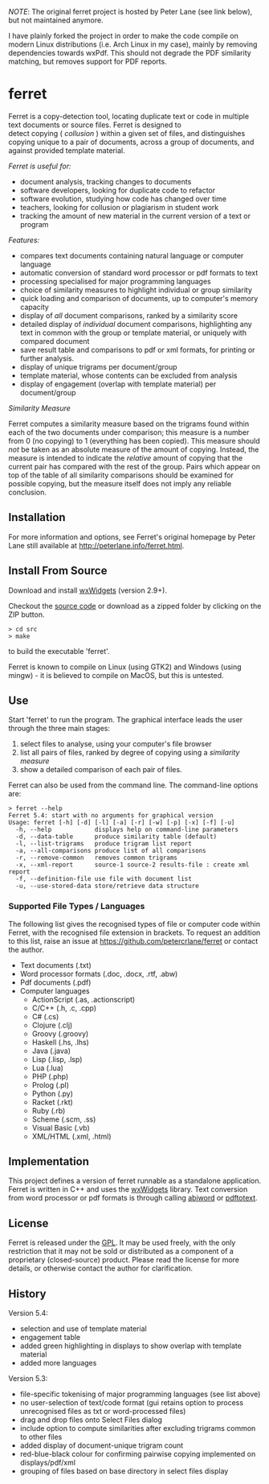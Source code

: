 *NOTE*: The original ferret project is hosted by Peter Lane (see link below),
but not maintained anymore.

I have plainly forked the project in order to make the code compile on modern
Linux distributions (i.e. Arch Linux in my case), mainly by removing
dependencies towards wxPdf. This should not degrade the PDF similarity matching,
but removes support for PDF reports.

# ferret #

Ferret is a copy-detection tool, locating duplicate text or code in 
multiple text documents or source files.  Ferret is designed to  
detect copying ( _collusion_ ) within a given set of files, and 
distinguishes copying unique to a pair of documents, across a 
group of documents, and against provided template material.

*Ferret is useful for:*

- document analysis, tracking changes to documents
- software developers, looking for duplicate code to refactor
- software evolution, studying how code has changed over time
- teachers, looking for collusion or plagiarism in student work
- tracking the amount of new material in the current version of a text or program 

*Features:*

- compares text documents containing natural language or computer language
- automatic conversion of standard word processor or pdf formats to text
- processing specialised for major programming languages
- choice of similarity measures to highlight individual or group similarity
- quick loading and comparison of documents, up to computer's memory capacity
- display of _all_ document comparisons, ranked by a similarity score
- detailed display of _individual_ document comparisons, highlighting any text
  in common with the group or template material, or uniquely with compared document
- save result table and comparisons to pdf or xml formats, for printing or further analysis.
- display of unique trigrams per document/group
- template material, whose contents can be excluded from analysis
- display of engagement (overlap with template material) per document/group

*Similarity Measure*

Ferret computes a similarity measure based on the trigrams found within each of
the two documents under comparison; this measure is a number from 0 (no
copying) to 1 (everything has been copied). This measure should _not_ be taken
as an absolute measure of the amount of copying. Instead, the measure is
intended to indicate the _relative_ amount of copying that the current pair has
compared with the rest of the group. Pairs which appear on top of the table of 
all similarity comparisons should be examined for possible copying, but the 
measure itself does not imply any reliable conclusion.

## Installation ##

For more information and options, see Ferret's original homepage by Peter Lane
still available at <http://peterlane.info/ferret.html>.

## Install From Source ##

Download and install [wxWidgets](http://wxwidgets.org) (version 2.9+).

Checkout the [source code](https://github.com/esonn/ferret) or download 
as a zipped folder by clicking on the ZIP button.

    > cd src
    > make

to build the executable 'ferret'. 

Ferret is known to compile on Linux (using GTK2) and Windows (using mingw) - it
is believed to compile on MacOS, but this is untested.

## Use ##

Start 'ferret' to run the program.  The graphical interface leads the user through 
the three main stages:

1. select files to analyse, using your computer's file browser
2. list all pairs of files, ranked by degree of copying using a _similarity measure_
3. show a detailed comparison of each pair of files.

Ferret can also be used from the command line. The command-line options are:

    > ferret --help
    Ferret 5.4: start with no arguments for graphical version
    Usage: ferret [-h] [-d] [-l] [-a] [-r] [-w] [-p] [-x] [-f] [-u]
      -h, --help           	displays help on command-line parameters
      -d, --data-table     	produce similarity table (default)
      -l, --list-trigrams  	produce trigram list report
      -a, --all-comparisons	produce list of all comparisons
      -r, --remove-common   removes common trigrams
      -x, --xml-report     	source-1 source-2 results-file : create xml report
      -f, --definition-file	use file with document list
      -u, --use-stored-data	store/retrieve data structure



### Supported File Types / Languages ###

The following list gives the recognised types of file or computer code within 
Ferret, with the recognised file extension in brackets. To request an addition to this 
list, raise an issue at <https://github.com/petercrlane/ferret> or contact the author.

- Text documents (.txt)
- Word processor formats (.doc, .docx, .rtf, .abw)
- Pdf documents (.pdf)
- Computer languages
  - ActionScript (.as, .actionscript)
  - C/C++ (.h, .c, .cpp)
  - C# (.cs)
  - Clojure (.clj)
  - Groovy (.groovy)
  - Haskell (.hs, .lhs)
  - Java (.java)
  - Lisp (.lisp, .lsp)
  - Lua (.lua)
  - PHP (.php)
  - Prolog (.pl)
  - Python (.py)
  - Racket (.rkt)
  - Ruby (.rb)
  - Scheme (.scm, .ss)
  - Visual Basic (.vb)
  - XML/HTML (.xml, .html)

## Implementation ##

This project defines a version of ferret runnable as a standalone 
application.  Ferret is written in C++ and uses the 
[wxWidgets](http://wxwidgets.org) library.
Text conversion from word processor or pdf formats is through 
calling [abiword](http://www.abisource.com) or [pdftotext](http://www.xpdf.com).


## License ##

Ferret is released under the [GPL](http://www.gnu.org/licenses/gpl.html).
It may be used freely, with the only restriction that it may not be sold 
or distributed as a component of a proprietary (closed-source) product.
Please read the license for more details, or otherwise contact the author 
for clarification.

## History ##

Version 5.4:

- selection and use of template material
- engagement table
- added green highlighting in displays to show overlap with template material
- added more languages

Version 5.3:

- file-specific tokenising of major programming languages (see list above)
- no user-selection of text/code format (gui retains option to process 
  unrecognised files as txt or word-processed files)
- drag and drop files onto Select Files dialog
- include option to compute similarities after excluding trigrams common to other files
- added display of document-unique trigram count
- red-blue-black colour for confirming pairwise copying implemented on displays/pdf/xml
- grouping of files based on base directory in select files display

